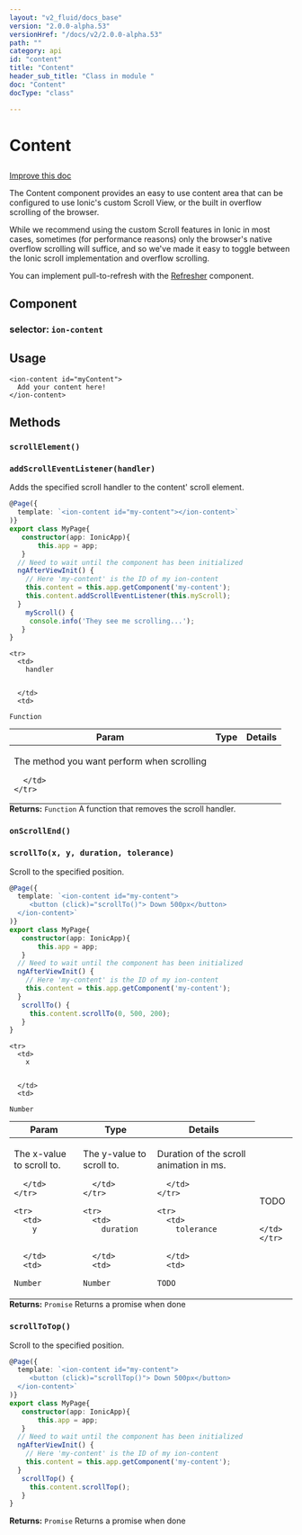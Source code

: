 ```yaml
---
layout: "v2_fluid/docs_base"
version: "2.0.0-alpha.53"
versionHref: "/docs/v2/2.0.0-alpha.53"
path: ""
category: api
id: "content"
title: "Content"
header_sub_title: "Class in module "
doc: "Content"
docType: "class"

---
```










<h1 class="api-title">


Content






</h1>

<a class="improve-v2-docs" href='http://github.com/driftyco/ionic/edit/2.0/ionic/components/content/content.ts#L8'>
Improve this doc
</a>






<p>The Content component provides an easy to use content area that can be configured to use Ionic&#39;s custom Scroll View, or the built in overflow scrolling of the browser.</p>
<p>While we recommend using the custom Scroll features in Ionic in most cases, sometimes (for performance reasons) only the browser&#39;s native overflow scrolling will suffice, and so we&#39;ve made it easy to toggle between the Ionic scroll implementation and overflow scrolling.</p>
<p>You can implement pull-to-refresh with the <a href="../../scroll/Refresher">Refresher</a> component.</p>


<h2>Component</h2>
<h3>selector: <code>ion-content</code></h3>
<!-- @usage tag -->

<h2>Usage</h2>

<pre><code class="lang-html">&lt;ion-content id=&quot;myContent&quot;&gt;
  Add your content here!
&lt;/ion-content&gt;
</code></pre>




<!-- @property tags -->


<!-- methods on the class -->

<h2>Methods</h2>

<div id="scrollElement"></div>

<h3>
<code>scrollElement()</code>


</h3>












<div id="addScrollEventListener"></div>

<h3>
<code>addScrollEventListener(handler)</code>


</h3>

Adds the specified scroll handler to the content' scroll element.

```ts
@Page({
  template: `<ion-content id="my-content"></ion-content>`
)}
export class MyPage{
   constructor(app: IonicApp){
       this.app = app;
   }
  // Need to wait until the component has been initialized
  ngAfterViewInit() {
    // Here 'my-content' is the ID of my ion-content
    this.content = this.app.getComponent('my-content');
    this.content.addScrollEventListener(this.myScroll);
  }
    myScroll() {
     console.info('They see me scrolling...');
   }
}
```


<table class="table param-table" style="margin:0;">
  <thead>
    <tr>
      <th>Param</th>
      <th>Type</th>
      <th>Details</th>
    </tr>
  </thead>
  <tbody>

    <tr>
      <td>
        handler


      </td>
      <td>

  <code>Function</code>
      </td>
      <td>
        <p>The method you want perform when scrolling</p>


      </td>
    </tr>

  </tbody>
</table>





<div class="return-value">
<i class="icon ion-arrow-return-left"></i>
<b>Returns:</b>
  <code>Function</code> A function that removes the scroll handler.
</div>




<div id="onScrollEnd"></div>

<h3>
<code>onScrollEnd()</code>


</h3>












<div id="scrollTo"></div>

<h3>
<code>scrollTo(x,&nbsp;y,&nbsp;duration,&nbsp;tolerance)</code>


</h3>

Scroll to the specified position.

```ts
@Page({
  template: `<ion-content id="my-content">
     <button (click)="scrollTo()"> Down 500px</button>
  </ion-content>`
)}
export class MyPage{
   constructor(app: IonicApp){
       this.app = app;
   }
  // Need to wait until the component has been initialized
  ngAfterViewInit() {
    // Here 'my-content' is the ID of my ion-content
    this.content = this.app.getComponent('my-content');
  }
   scrollTo() {
     this.content.scrollTo(0, 500, 200);
   }
}
```


<table class="table param-table" style="margin:0;">
  <thead>
    <tr>
      <th>Param</th>
      <th>Type</th>
      <th>Details</th>
    </tr>
  </thead>
  <tbody>

    <tr>
      <td>
        x


      </td>
      <td>

  <code>Number</code>
      </td>
      <td>
        <p>The x-value to scroll to.</p>


      </td>
    </tr>

    <tr>
      <td>
        y


      </td>
      <td>

  <code>Number</code>
      </td>
      <td>
        <p>The y-value to scroll to.</p>


      </td>
    </tr>

    <tr>
      <td>
        duration


      </td>
      <td>

  <code>Number</code>
      </td>
      <td>
        <p>Duration of the scroll animation in ms.</p>


      </td>
    </tr>

    <tr>
      <td>
        tolerance


      </td>
      <td>

  <code>TODO</code>
      </td>
      <td>
        <p>TODO</p>


      </td>
    </tr>

  </tbody>
</table>





<div class="return-value">
<i class="icon ion-arrow-return-left"></i>
<b>Returns:</b>
  <code>Promise</code> Returns a promise when done
</div>




<div id="scrollToTop"></div>

<h3>
<code>scrollToTop()</code>


</h3>

Scroll to the specified position.

```ts
@Page({
  template: `<ion-content id="my-content">
     <button (click)="scrollTop()"> Down 500px</button>
  </ion-content>`
)}
export class MyPage{
   constructor(app: IonicApp){
       this.app = app;
   }
  // Need to wait until the component has been initialized
  ngAfterViewInit() {
    // Here 'my-content' is the ID of my ion-content
    this.content = this.app.getComponent('my-content');
  }
   scrollTop() {
     this.content.scrollTop();
   }
}
```






<div class="return-value">
<i class="icon ion-arrow-return-left"></i>
<b>Returns:</b>
  <code>Promise</code> Returns a promise when done
</div>


<!-- related link --><!-- end content block -->


<!-- end body block -->
